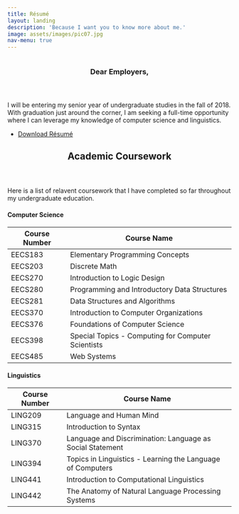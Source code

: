 ```yaml
---
title: Résumé
layout: landing
description: 'Because I want you to know more about me.'
image: assets/images/pic07.jpg
nav-menu: true
---
```


<!-- Main -->
<div id="main">

<!-- Two -->
<section id="two" class="spotlights">
	<section>
		<a href="generic.html" class="image">
			<img src="assets/images/pic08.jpg" alt="" data-position="center center" />
		</a>
		<div class="content">
			<div class="inner">
				<header class="major">
					<h3>Dear Employers,</h3>
				</header>
				<p>I will be entering my senior year of undergraduate studies in the fall of 2018. With graduation just around the corner, I am seeking a full-time opportunity where I can leverage my knowledge of computer science and linguistics.</p>
				<ul class="actions">
					<li><a href="{{ site.baseurl }}/assets/images/Shuta_Suzuki_Resume.pdf" target="_blank" class="button">Download Résumé</a></li>
				</ul>
			</div>
		</div>
	</section>
</section>

<!-- Three -->
<section id="three">
	<div class="inner">
		<header class="major">
			<h2>Academic Coursework</h2>
		</header>
		<p>Here is a list of relavent coursework that I have completed so far throughout my undergraduate education.</p>
        <h4>Computer Science</h4>
        <div class="table-wrapper">
            <table>
                <thead>
                    <tr>
                        <th>Course Number</th>
                        <th>Course Name</th>
                    </tr>
                </thead>
                <tbody>
                    <tr>
                        <td>EECS183</td>
                        <td>Elementary Programming Concepts</td>
                    </tr>
                    <tr>
                        <td>EECS203</td>
                        <td>Discrete Math</td>
                    </tr>
                    <tr>
                        <td>EECS270</td>
                        <td>Introduction to Logic Design</td>
                    </tr>
                    <tr>
                        <td>EECS280</td>
                        <td>Programming and Introductory Data Structures</td>
                    </tr>
                    <tr>
                        <td>EECS281</td>
                        <td>Data Structures and Algorithms</td>
                    </tr>
                    <tr>
                        <td>EECS370</td>
                        <td>Introduction to Computer Organizations</td>
                    </tr>
                    <tr>
                        <td>EECS376</td>
                        <td>Foundations of Computer Science</td>
                    </tr>
                    <tr>
                        <td>EECS398</td>
                        <td>Special Topics - Computing for Computer Scientists</td>
                    </tr>
                    <tr>
                        <td>EECS485</td>
                        <td>Web Systems</td>
                    </tr>
                </tbody>
            </table>
        </div>
        <h4>Linguistics</h4>
        <div class="table-wrapper">
            <table>
                <thead>
                    <tr>
                        <th>Course Number</th>
                        <th>Course Name</th>
                    </tr>
                </thead>
                <tbody>
                    <tr>
                        <td>LING209</td>
                        <td>Language and Human Mind</td>
                    </tr>
                    <tr>
                        <td>LING315</td>
                        <td>Introduction to Syntax</td>
                    </tr>
                    <tr>
                        <td>LING370</td>
                        <td>Language and Discrimination: Language as Social Statement</td>
                    </tr>
                    <tr>
                        <td>LING394</td>
                        <td>Topics in Linguistics - Learning the Language of Computers</td>
                    </tr>
                    <tr>
                        <td>LING441</td>
                        <td>Introduction to Computational Linguistics</td>
                    </tr>
                    <tr>
                        <td>LING442</td>
                        <td>The Anatomy of Natural Language Processing Systems</td>
                    </tr>
                </tbody>
            </table>
        </div>
	</div>
</section>

</div>
